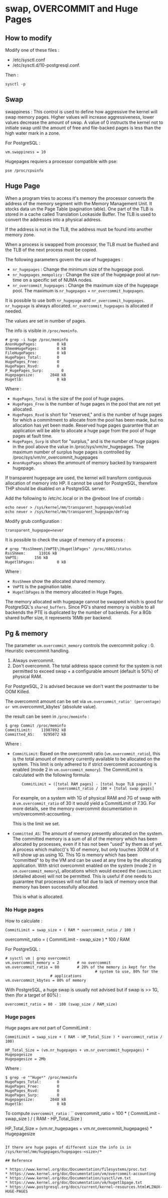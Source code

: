 # swap, OVERCOMMIT and Huge Pages

## How to modify 

Modify one of these files : 
* /etc/sysctl.conf
* /etc/sysctl.d/10-postgresql.conf.

Then : 
```
sysctl -p
```

## Swap

swappiness : This control is used to define how aggressive the kernel will swap
memory pages.  Higher values will increase aggressiveness, lower values
decrease the amount of swap.  A value of 0 instructs the kernel not to initiate
swap until the amount of free and file-backed pages is less than the high water
mark in a zone.

For PostgreSQL :

```
vm.swappiness = 10
```

Hugepages requiers a processor compatible with pse:
```
pse /proc/cpuinfo 
```

## Huge Page

When a program tries to access it's memory the processor converts the address
of the memory segment  with the Memory Management Unit. It stocks data un the
Page Table (pagination table). One part of the TLB is stored in a cache called
Translation Lookaside Buffer. The TLB is used to convert the addresses into a
physical address.

If the address is not in the TLB, the address must be found into another memory
zone.

When a process is swapped from processor, the TLB must be flushed and the TLB
of the next process must be copied.

The following parameters govern the use of hugepages : 
* `nr_hugepages` : Change the minimum size of the hugepage pool.
* `nr_hugepages_mempolicy` : Change the size of the hugepage pool at run-time
  on a specific set of NUMA nodes.
* `nr_overcommit_hugepages` : Change the maximum size of the hugepage pool. The
  maximum is `nr_hugepages` + `nr_overcommit_hugepages`.

It is possible to use both `nr_hugepage` and `nr_overcommit_hugepages`.
`nr_hugepage` is always allocated. `nr_overcommit_hugepages` is allocated if
needed.

The values are set in number of pages.

The info is visible in `/proc/meminfo`. 

```
# grep -i huge /proc/meminfo
AnonHugePages:         0 kB
ShmemHugePages:        0 kB
FileHugePages:         0 kB
HugePages_Total:       0
HugePages_Free:        0
HugePages_Rsvd:        0
P_HugePages_Surp:        0
Hugepagesize:       2048 kB
Hugetlb:               0 kB
```

Where : 
* `HugePages_Total` is the size of the pool of huge pages.
* `HugePages_Free` is the number of huge pages in the pool that are not yet
  allocated.
* `HugePages_Rsvd` is short for "reserved," and is the number of huge pages for
  which a commitment to allocate from the pool has been made, but no allocation
  has yet been made.  Reserved huge pages guarantee that an application will be
  able to allocate a huge page from the pool of huge pages at fault time.
* `HugePages_Surp` is short for "surplus," and is the number of huge pages in
  the pool above the value in /proc/sys/vm/nr_hugepages. The maximum number of
  surplus huge pages is controlled by /proc/sys/vm/nr_overcommit_hugepages
* `AnonHugePages` shows the ammount of memory backed by transparent hugepage.

If transparent hugepage are used, the kernel will transform contiguous
allocation of memory into HP. Il cannot be used for PostgreSQL, therefore THP
should be disabled on a PostgreSQL server.

Add the following to /etc/rc.local or in the @reboot line of crontab :

```
echo never > /sys/kernel/mm/transparent_hugepage/enabled
echo never > /sys/kernel/mm/transparent_hugepage/defrag
```

Modify grub configuration :

```
transparent_hugepage=never
```

It is possible to check the usage of memory of a process : 

```
# grep "RssShmem\|VmPTE\|HugetlbPages" /proc/6861/status
RssShmem:	   11016 kB
VmPTE:	     156 kB
HugetlbPages:	       0 kB
```

Where : 
* `RssShmem` show the allocated shared memory.
* `VmPTE` is the pagination table.
* `HugetlbPages` is the memory allocated in Huge Pages.

The memory allocated with hugepage cannot be swapped which is good for
PostgreSQL's `shared_buffers`. Since PG's shared memory is visible to all backends
the PTE is duplicated by the number of backends. For a 8Gb shared buffer size,
it represents 16Mb per backend.

## Pg & memory

The parameter `vm.overcommit_memory` controls the overcommit policy : 
0. Heuristic overcommit handling.  
1. Always overcommit.  
2. Don't overcommit.  The total address space commit for the system is not
   permitted to exceed swap + a configurable amount (default is 50%) of
   physical RAM.

For PostgreSQL, 2 is advised because we don't want the postmaster to be OOM
Killed.

The overcommit amount can be set via `vm.overcommit_ratio' (percentage) or
`vm.overcommit_kbytes' (absolute value).

the result can be seen in `/proc/meminfo` :
```
$ grep Commit /proc/meminfo 
CommitLimit:    11987092 kB
Committed_AS:    9295072 kB
```

Where :
* `CommitLimit`: Based on the overcommit ratio (`vm.overcommit_ratio`), this is
  the total amount of  memory currently available to be allocated on the
  system. This limit is only adhered to if strict overcommit accounting is
  enabled (mode 2 in `vm.overcommit_memory`).  The CommitLimit is calculated
  with the following formula:
  ```
      CommitLimit = ([total RAM pages] - [total huge TLB pages]) *
                      overcommit_ratio / 100 + [total swap pages]
  ```
  For example, on a system with 1G of physical RAM and 7G of swap with a
  `vm.overcommit_ratio` of 30 it would yield a CommitLimit of 7.3G.  For more
  details, see the memory overcommit documentation in vm/overcommit-accounting.

  This is the limit we set.

* `Committed_AS`: The amount of memory presently allocated on the system.  The
  committed memory is a sum of all of the memory which has been allocated by
  processes, even if it has not been "used" by them as of yet. A process which
  malloc()'s 1G of memory, but only touches 300M of it will show up as using
  1G. This 1G is memory which has been "committed" to by the VM and can be used
  at any time by the allocating application. With strict overcommit enabled on
  the system (mode 2 in `vm.overcommit_memory`), allocations which would exceed
  the `CommitLimit` (detailed above) will not be permitted. This is useful if
  one needs to guarantee that processes will not fail due to lack of memory
  once that memory has been successfully allocated.

  This is what is allocated.

### No Huge pages

How to calculate : 
```
CommitLimit = swap_size + ( RAM * overcommit_ratio / 100 )
```
overcommit_ratio = ( CommitLimit - swap_size ) * 100 / RAM


For PostgreSQL : 

```
# sysctl vm | grep overcommit
vm.overcommit_memory = 2		# no overcommit
vm.overcommit_ratio = 80		# 20% of the memory is kept for the 
                                        # system to use, 80% for the 
					# applications
vm.overcommit_kbytes = 80% of memory
```

With PostgreSQL, a huge swap is usually not advised but if swap is >> 1G, then
(for a target of 80%) : 

```
overcommit_ratio = 80 - 100 (swap_size / RAM_size)
```

### Huge pages

Huge pages are not part of CommitLimit :
```
CommitLimit = swap_size + ( RAM - HP_Total_Size ) * overcommit_ratio / 100)

HP_Total_Size = (vm.nr_hugepages + vm.nr_overcommit_hugepages) * Hugepagesize
Hugepagesize = 2Mb
```

Where :
```
$ grep -e "^Huge*" /proc/meminfo 
HugePages_Total:       0
HugePages_Free:        0
HugePages_Rsvd:        0
HugePages_Surp:        0
Hugepagesize:       2048 kB
Hugetlb:               0 kB
```

To compute `overcommit_ratio` :
``
overcommit_ratio = 100 * ( CommitLimit - swap_size ) / ( RAM - HP_Total_Size )

HP_Total_Size = (vm.nr_hugepages + vm.nr_overcommit_hugepages) * Hugepagesize
```

If there are huge pages of different size the info is in
/sys/kernel/mm/hugepages/hugepages-<size>/*

## Reference

* https://www.kernel.org/doc/Documentation/filesystems/proc.txt
* https://www.kernel.org/doc/Documentation/vm/overcommit-accounting
* https://www.kernel.org/doc/Documentation/sysctl/vm.txt
* https://www.kernel.org/doc/Documentation/vm/hugetlbpage.txt
* https://www.postgresql.org/docs/current/kernel-resources.html#LINUX-HUGE-PAGES
